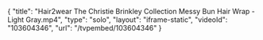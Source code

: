 {
    "title": "Hair2wear The Christie Brinkley Collection Messy Bun Hair Wrap - Light Gray.mp4",
    "type": "solo",
    "layout": "iframe-static",
    "videoId": "103604346",
    "url": "\/tvpembed\/103604346"
}
